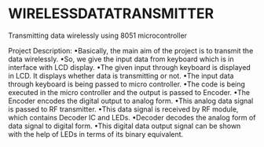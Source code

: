 # WIRELESSDATATRANSMITTER
Transmitting data wirelessly  using 8051 microcontroller

Project Description:
•Basically, the main aim of the project is to transmit the data wirelessly.
•So, we give the input data from keyboard which is in interface with LCD display.
•The given input through keyboard is displayed in LCD. It displays whether data is transmitting or not.
•The input data through keyboard is being passed to micro controller.
•The code is being executed in the micro controller and the output is passed to Encoder.
•The Encoder encodes the digital output to analog form.
•This analog data signal is passed to RF transmitter.
•This data signal is received by RF module, which contains Decoder IC and LEDs.
•Decoder decodes the analog form of data signal to digital form.
•This digital data output signal can be shown with the help of LEDs in terms of its binary equivalent.
